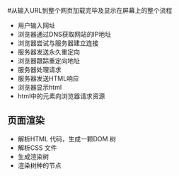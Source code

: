 
#从输入URL到整个网页加载完毕及显示在屏幕上的整个流程

* 用户输入网址
* 浏览器通过DNS获取网站的IP地址
* 浏览器尝试与服务器建立连接
* 服务器发送永久重定向
* 浏览器跟踪重定向地址
* 服务器处理请求
* 服务器发送HTML响应
* 浏览器显示html
* html中的元素向浏览器请求资源

## 页面渲染
* 解析HTML 代码，生成一颗DOM 树
* 解析CSS 文件
* 生成渲染树
* 渲染树种的节点
